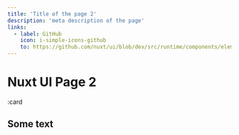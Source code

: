 ```yaml
---
title: 'Title of the page 2'
description: 'meta description of the page'
links:
  - label: GitHub
    icon: i-simple-icons-github
    to: https://github.com/nuxt/ui/blob/dev/src/runtime/components/elements/Button.vue
---
```


# Nuxt UI Page 2

:card

## Some text